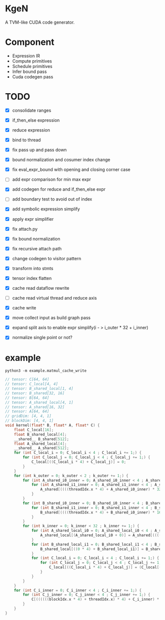 # KgeN
A TVM-like CUDA code generator.

# Component
* Expression IR
* Compute primitives
* Schedule primitives
* Infer bound pass
* Cuda codegen pass

# TODO
- [x] consolidate ranges
- [x] if_then_else expression
- [x] reduce expression
- [x] bind to thread
- [x] fix pass up and pass down
- [x] bound normalization and cosumer index change
- [x] fix eval_expr_bound with opening and closing corner case
- [ ] add expr comparison for min max expr
- [x] add codegen for reduce and if_then_else expr
- [ ] add boundary test to avoid out of index
- [x] add symbolic expression simplify
- [x] apply expr simplifier
- [x] fix attach.py
- [x] fix bound normalization
- [x] fix recursive attach path
- [x] change codegen to visitor pattern
- [x] transform into stmts
- [x] tensor index flatten 
- [x] cache read dataflow rewrite
- [ ] cache read virtual thread and reduce axis
- [x] cache write
- [x] move collect input as build graph pass
- [x] expand split axis to enable expr simplify(i - > i_outer * 32 + i_inner)
- [x] normalize single point or not?


# example
```
python3 -m example.matmul_cache_write
```

```c
// tensor: C[64, 64]
// tensor: C_local[4, 4]
// tensor: B_shared_local[1, 4]
// tensor: B_shared[32, 16]
// tensor: B[64, 64]
// tensor: A_shared_local[4, 1]
// tensor: A_shared[16, 32]
// tensor: A[64, 64]
// gridDim: [4, 4, 1]
// blockDim: [4, 4, 1]
void kernel(float* B, float* A, float* C) {
    float C_local[16];
    float B_shared_local[4];
    __shared__ B_shared[512];
    float A_shared_local[4];
    __shared__ A_shared[512];
    for (int C_local_i = 0; C_local_i < 4 ; C_local_i += 1;) {
        for (int C_local_j = 0; C_local_j < 4 ; C_local_j += 1;) {
            C_local[((C_local_i * 4) + C_local_j)] = 0;
        }
    }
    for (int k_outer = 0; k_outer < 2 ; k_outer += 1;) {
        for (int A_shared_i0_inner = 0; A_shared_i0_inner < 4 ; A_shared_i0_inner += 1;) {
            for (int A_shared_i1_inner = 0; A_shared_i1_inner < 4 ; A_shared_i1_inner += 1;) {
                A_shared[((((threadIdx.x * 4) + A_shared_i0_inner) * 32) + ((threadIdx.y * 4) + A_shared_i1_inner))] = A[(((((threadIdx.x * 4) + A_shared_i0_inner) + (blockIdx.x * 16)) * 64) + (((threadIdx.y * 4) + A_shared_i1_inner) + (k_outer * 32)))];
            }
        }
        for (int B_shared_i0_inner = 0; B_shared_i0_inner < 4 ; B_shared_i0_inner += 1;) {
            for (int B_shared_i1_inner = 0; B_shared_i1_inner < 4 ; B_shared_i1_inner += 1;) {
                B_shared[((((threadIdx.x * 4) + B_shared_i0_inner) * 16) + ((threadIdx.y * 4) + B_shared_i1_inner))] = B[(((((threadIdx.x * 4) + B_shared_i0_inner) + (k_outer * 32)) * 64) + (((threadIdx.y * 4) + B_shared_i1_inner) + (blockIdx.y * 16)))];
            }
        }
        for (int k_inner = 0; k_inner < 32 ; k_inner += 1;) {
            for (int A_shared_local_i0 = 0; A_shared_local_i0 < 4 ; A_shared_local_i0 += 1;) {
                A_shared_local[(A_shared_local_i0 + 0)] = A_shared[((((A_shared_local_i0 + (((blockIdx.x * 4) + threadIdx.x) * 4)) - (blockIdx.x * 16)) * 32) + ((0 + ((k_outer * 32) + k_inner)) - (k_outer * 32)))];
            }
            for (int B_shared_local_i1 = 0; B_shared_local_i1 < 4 ; B_shared_local_i1 += 1;) {
                B_shared_local[((0 * 4) + B_shared_local_i1)] = B_shared[((((0 + ((k_outer * 32) + k_inner)) - (k_outer * 32)) * 16) + ((B_shared_local_i1 + (((blockIdx.y * 4) + threadIdx.y) * 4)) - (blockIdx.y * 16)))];
            }
            for (int C_local_i = 0; C_local_i < 4 ; C_local_i += 1;) {
                for (int C_local_j = 0; C_local_j < 4 ; C_local_j += 1;) {
                    C_local[((C_local_i * 4) + C_local_j)] = (C_local[((C_local_i * 4) + C_local_j)] + (A_shared_local[C_local_i] * B_shared_local[C_local_j]));
                }
            }
        }
    }
    for (int C_i_inner = 0; C_i_inner < 4 ; C_i_inner += 1;) {
        for (int C_j_inner = 0; C_j_inner < 4 ; C_j_inner += 1;) {
            C[((((((blockIdx.x * 4) + threadIdx.x) * 4) + C_i_inner) * 64) + ((((blockIdx.y * 4) + threadIdx.y) * 4) + C_j_inner))] = C_local[((C_i_inner * 4) + C_j_inner)];
        }
    }
}
```